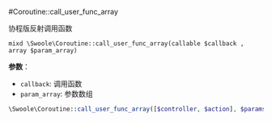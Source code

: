 #Coroutine::call_user_func_array

协程版反射调用函数
```
mixd \Swoole\Coroutine::call_user_func_array(callable $callback , array $param_array)
```
**参数**：

* `callback`: 调用函数
* `param_array`: 参数数组

```php
\Swoole\Coroutine::call_user_func_array([$controller, $action], $params)
```